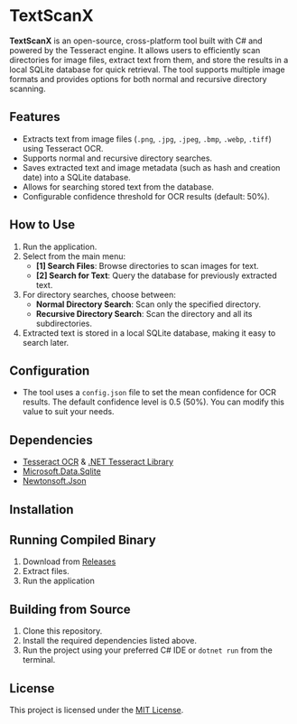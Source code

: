 # TextScanX

**TextScanX** is an open-source, cross-platform tool built with C# and powered by the Tesseract engine. It allows users to efficiently scan directories for image files, extract text from them, and store the results in a local SQLite database for quick retrieval. The tool supports multiple image formats and provides options for both normal and recursive directory scanning.

## Features

- Extracts text from image files (`.png`, `.jpg`, `.jpeg`, `.bmp`, `.webp`, `.tiff`) using Tesseract OCR.
- Supports normal and recursive directory searches.
- Saves extracted text and image metadata (such as hash and creation date) into a SQLite database.
- Allows for searching stored text from the database.
- Configurable confidence threshold for OCR results (default: 50%).

## How to Use

1. Run the application.
2. Select from the main menu:
   - **[1] Search Files**: Browse directories to scan images for text.
   - **[2] Search for Text**: Query the database for previously extracted text.
3. For directory searches, choose between:
   - **Normal Directory Search**: Scan only the specified directory.
   - **Recursive Directory Search**: Scan the directory and all its subdirectories.
4. Extracted text is stored in a local SQLite database, making it easy to search later.

## Configuration

- The tool uses a `config.json` file to set the mean confidence for OCR results. The default confidence level is 0.5 (50%). You can modify this value to suit your needs.

## Dependencies

- [Tesseract OCR](https://github.com/tesseract-ocr/tesseract) & [.NET Tesseract Library](https://github.com/charlesw/tesseract)
- [Microsoft.Data.Sqlite](https://www.nuget.org/packages/Microsoft.Data.Sqlite)
- [Newtonsoft.Json](https://www.newtonsoft.com/json)

## Installation
## Running Compiled Binary
1. Download from [Releases](https://github.com/whoswhip/TextScanX/releases/latest)
2. Extract files.
3. Run the application
## Building from Source
1. Clone this repository.
2. Install the required dependencies listed above.
3. Run the project using your preferred C# IDE or `dotnet run` from the terminal.

## License

This project is licensed under the [MIT License](LICENSE).
